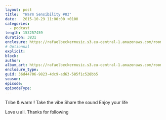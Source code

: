 ```yaml
---
layout: post
title:  "Warm Sensibility #03"
date:   2015-10-29 11:00:00 +0100
categories:
  - podcast
length: 153257459
duration: 3831
enclosure: https://rafaelbeckermusic.s3.eu-central-1.amazonaws.com/room-service/episodes/ws03.mp3
# Optionnal
explicit: 
block: 
author: 
album_art: https://rafaelbeckermusic.s3.eu-central-1.amazonaws.com/room-service/album_art/ws03.jpeg
enclosure_type: 
guid: 36d44706-9823-4dc9-ad63-585f1c528bb5
season: 
episode: 
episodeType: 
---
```

Tribe & warm !
Take the vibe
Share the sound
Enjoy your life

Love u all. Thanks for following